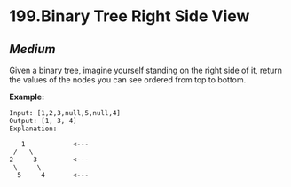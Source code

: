 199.Binary Tree Right Side View
=============

*Medium*
-------------

Given a binary tree, imagine yourself standing on the right side of it, return the values of the nodes you can see ordered from top to bottom.

**Example:**

    Input: [1,2,3,null,5,null,4]
    Output: [1, 3, 4]
    Explanation:

       1            <---
     /   \
    2     3         <---
     \     \
      5     4       <---
